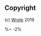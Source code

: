 <!-- ## TODO

- [ ] Create `fs` context and extend it.
- [ ] Test the `read` method.
- [ ] Show the example output with the terminal. -->

## Copyright

(c) [Wrote][1] 2019

[1]: https://wrote.cc

%~ -2%